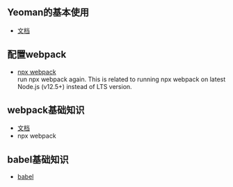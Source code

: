 ## Yeoman的基本使用
- [文档](https://yeoman.io/authoring/)
## 配置webpack
- [npx webpack](https://webpack.js.org/guides/getting-started/)       
  run npx webpack again. This is related to running npx webpack on latest Node.js (v12.5+) instead of LTS version.
## webpack基础知识
- [文档](https://webpack.js.org/concepts/)
- npx webpack
## babel基础知识
- [babel](https://babeljs.io/docs/en/)
